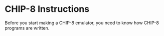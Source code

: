 # CHIP-8 Instructions

Before you start making a CHIP-8 emulator, you need to know how CHIP-8 programs are written.